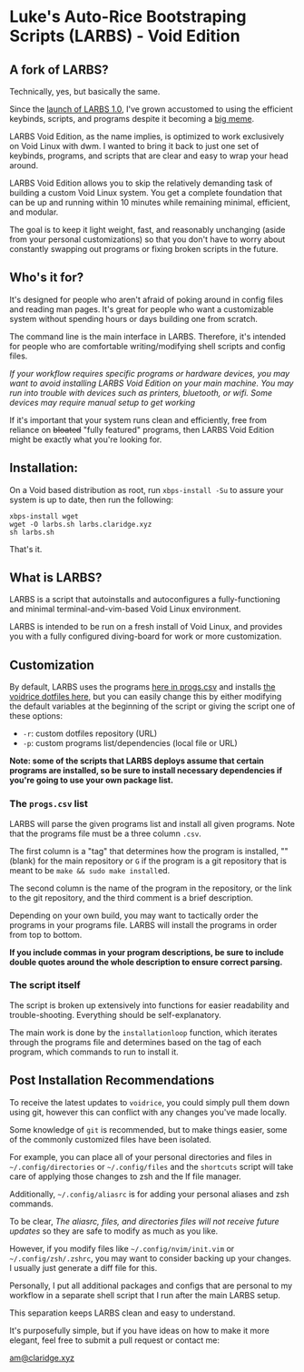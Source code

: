 # Luke's Auto-Rice Bootstraping Scripts (LARBS) - Void Edition

## A fork of LARBS?

Technically, yes, but basically the same.

Since the [launch of LARBS 1.0](https://www.youtube.com/watch?v=yo1qqUH6_O4), I've grown accustomed to using the efficient keybinds, scripts, and programs despite it becoming a [big meme](https://i.imgur.com/WhnDjww.jpg).

LARBS Void Edition, as the name implies, is optimized to work exclusively on Void Linux with dwm. I wanted to bring it back to just one set of keybinds, programs, and scripts that are clear and easy to wrap your head around.

LARBS Void Edition allows you to skip the relatively demanding task of building a custom Void Linux system. You get a complete foundation that can be up and running within 10 minutes while remaining minimal, efficient, and modular.

The goal is to keep it light weight, fast, and reasonably unchanging (aside from your personal customizations) so that you don't have to worry about constantly swapping out programs or fixing broken scripts in the future.

## Who's it for?

It's designed for people who aren't afraid of poking around in config files and reading man pages. It's great for people who want a customizable system without spending hours or days building one from scratch.

The command line is the main interface in LARBS. Therefore, it's intended for people who are comfortable writing/modifying shell scripts and config files.

_If your workflow requires specific programs or hardware devices, you may want to avoid installing LARBS Void Edition on your main machine. You may run into trouble with devices such as printers, bluetooth, or wifi. Some devices may require manual setup to get working_

If it's important that your system runs clean and efficiently, free from reliance on ~~bloated~~ "fully featured" programs, then LARBS Void Edition might be exactly what you're looking for.

## Installation:

On a Void based distribution as root, run `xbps-install -Su` to assure your system is up to date, then run the following:

```
xbps-install wget
wget -O larbs.sh larbs.claridge.xyz
sh larbs.sh
```

That's it.

## What is LARBS?

LARBS is a script that autoinstalls and autoconfigures a fully-functioning
and minimal terminal-and-vim-based Void Linux environment.

LARBS is intended to be run on a fresh install of Void Linux, and
provides you with a fully configured diving-board for work or more
customization.

## Customization

By default, LARBS uses the programs [here in progs.csv](progs.csv) and installs
[the voidrice dotfiles here](https://github.com/PlatinumClaridge/voidrice),
but you can easily change this by either modifying the default variables at the
beginning of the script or giving the script one of these options:

- `-r`: custom dotfiles repository (URL)
- `-p`: custom programs list/dependencies (local file or URL)

__Note: some of the scripts that LARBS deploys assume that certain programs are installed, so be sure to install necessary dependencies if you're going to use your own package list.__

### The `progs.csv` list

LARBS will parse the given programs list and install all given programs. Note
that the programs file must be a three column `.csv`.

The first column is a "tag" that determines how the program is installed, ""
(blank) for the main repository or `G` if the program is a
git repository that is meant to be `make && sudo make install`ed.

The second column is the name of the program in the repository, or the link to
the git repository, and the third comment is a brief description.

Depending on your own build, you may want to tactically order the programs in
your programs file. LARBS will install the programs in order from top to bottom.

__If you include commas in your program descriptions, be sure to include double quotes around the whole description to ensure correct parsing.__

### The script itself

The script is broken up extensively into functions for easier readability and
trouble-shooting. Everything should be self-explanatory.

The main work is done by the `installationloop` function, which iterates
through the programs file and determines based on the tag of each program,
which commands to run to install it.

## Post Installation Recommendations

To receive the latest updates to `voidrice`, you could simply pull them down using git, however this can conflict with any changes you've made locally.

Some knowledge of `git` is recommended, but to make things easier, some of the commonly customized files have been isolated.

For example, you can place all of your personal directories and files in `~/.config/directories` or `~/.config/files` and the `shortcuts` script will take care of applying those changes to zsh and the lf file manager.

Additionally, `~/.config/aliasrc` is for adding your personal aliases and zsh commands.

To be clear, *The aliasrc, files, and directories files will not receive future updates* so they are safe to modify as much as you like.

However, if you modify files like `~/.config/nvim/init.vim` or `~/.config/zsh/.zshrc`, you may want to consider backing up your changes. I usually just generate a diff file for this.

Personally, I put all additional packages and configs that are personal to my workflow in a separate shell script that I run after the main LARBS setup.

This separation keeps LARBS clean and easy to understand.

It's purposefully simple, but if you have ideas on how to make it more elegant, feel free to submit a pull request or contact me:

am@claridge.xyz
